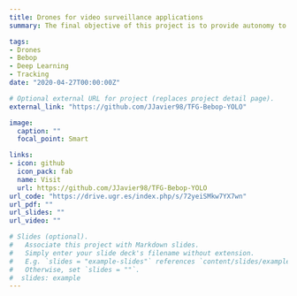 ```yaml
---
title: Drones for video surveillance applications
summary: The final objective of this project is to provide autonomy to a drone, in order to do video surveillance tasks with it. The main tasks are people detection and people tracking using the video stream given by the onboard drone camera. To do this, computer vision and machine learning algorithms are used.

tags:
- Drones
- Bebop
- Deep Learning
- Tracking
date: "2020-04-27T00:00:00Z"

# Optional external URL for project (replaces project detail page).
external_link: "https://github.com/JJavier98/TFG-Bebop-YOLO"

image:
  caption: ""
  focal_point: Smart

links:
- icon: github
  icon_pack: fab
  name: Visit
  url: https://github.com/JJavier98/TFG-Bebop-YOLO
url_code: "https://drive.ugr.es/index.php/s/72yeiSMkw7YX7wn"
url_pdf: ""
url_slides: ""
url_video: ""

# Slides (optional).
#   Associate this project with Markdown slides.
#   Simply enter your slide deck's filename without extension.
#   E.g. `slides = "example-slides"` references `content/slides/example-slides.md`.
#   Otherwise, set `slides = ""`.
#  slides: example
---
```



